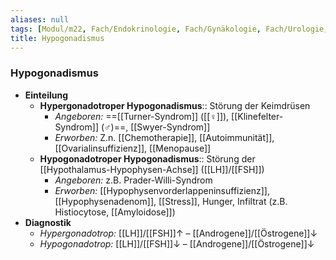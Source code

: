 ```yaml
---
aliases: null
tags: [Modul/m22, Fach/Endokrinologie, Fach/Gynäkologie, Fach/Urologie, Art/Pathologie]
title: Hypogonadismus
---
```

### Hypogonadismus
- **Einteilung**
	- **Hypergonadotroper Hypogonadismus**:: Störung der Keimdrüsen
		- *Angeboren:* ==[[Turner-Syndrom]] ([[♀]]), [[Klinefelter-Syndrom]] (♂)==, [[Swyer-Syndrom]]
		- *Erworben:* Z.n. [[Chemotherapie]], [[Autoimmunität]], [[Ovarialinsuffizienz]], [[Menopause]]
	- **Hypogonadotroper Hypogonadismus**:: Störung der [[Hypothalamus-Hypophysen-Achse]] ([[LH]]/[[FSH]])
		- *Angeboren:* z.B. Prader-Willi-Syndrom
		- *Erworben:* [[Hypophysenvorderlappeninsuffizienz]], [[Hypophysenadenom]], [[Stress]], Hunger, Infiltrat (z.B. Histiocytose, [[Amyloidose]])
- **Diagnostik**
	- *Hypergonadotrop:* [[LH]]/[[FSH]]↑ – [[Androgene]]/[[Östrogene]]↓
	- *Hypogonadotrop:* [[LH]]/[[FSH]]↓ – [[Androgene]]/[[Östrogene]]↓